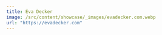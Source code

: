 ```yaml
---
title: Eva Decker
image: /src/content/showcase/_images/evadecker.com.webp
url: "https://evadecker.com"
---
```


